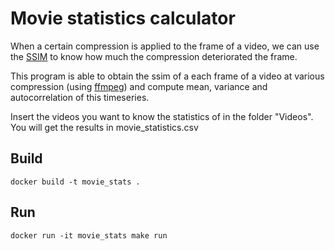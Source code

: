 # Movie statistics calculator

When a certain compression is applied to the frame of a video, we can use the [SSIM](https://en.wikipedia.org/wiki/Structural_similarity) to know how much the compression deteriorated the frame.

This program is able to obtain the ssim of a each frame of a video at various compression (using [ffmpeg](https://ffmpeg.org)) and compute mean, variance and autocorrelation of this timeseries.

Insert the videos you want to know the statistics of in the folder "Videos".
You will get the results in movie_statistics.csv 

## Build
```
docker build -t movie_stats .
```
## Run
```
docker run -it movie_stats make run
```

